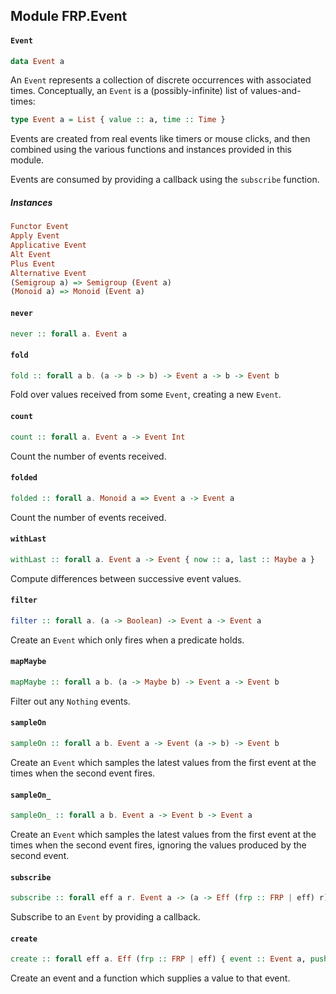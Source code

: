 ## Module FRP.Event

#### `Event`

``` purescript
data Event a
```

An `Event` represents a collection of discrete occurrences with associated
times. Conceptually, an `Event` is a (possibly-infinite) list of values-and-times:

```purescript
type Event a = List { value :: a, time :: Time }
```

Events are created from real events like timers or mouse clicks, and then
combined using the various functions and instances provided in this module.

Events are consumed by providing a callback using the `subscribe` function.

##### Instances
``` purescript
Functor Event
Apply Event
Applicative Event
Alt Event
Plus Event
Alternative Event
(Semigroup a) => Semigroup (Event a)
(Monoid a) => Monoid (Event a)
```

#### `never`

``` purescript
never :: forall a. Event a
```

#### `fold`

``` purescript
fold :: forall a b. (a -> b -> b) -> Event a -> b -> Event b
```

Fold over values received from some `Event`, creating a new `Event`.

#### `count`

``` purescript
count :: forall a. Event a -> Event Int
```

Count the number of events received.

#### `folded`

``` purescript
folded :: forall a. Monoid a => Event a -> Event a
```

Count the number of events received.

#### `withLast`

``` purescript
withLast :: forall a. Event a -> Event { now :: a, last :: Maybe a }
```

Compute differences between successive event values.

#### `filter`

``` purescript
filter :: forall a. (a -> Boolean) -> Event a -> Event a
```

Create an `Event` which only fires when a predicate holds.

#### `mapMaybe`

``` purescript
mapMaybe :: forall a b. (a -> Maybe b) -> Event a -> Event b
```

Filter out any `Nothing` events.

#### `sampleOn`

``` purescript
sampleOn :: forall a b. Event a -> Event (a -> b) -> Event b
```

Create an `Event` which samples the latest values from the first event
at the times when the second event fires.

#### `sampleOn_`

``` purescript
sampleOn_ :: forall a b. Event a -> Event b -> Event a
```

Create an `Event` which samples the latest values from the first event
at the times when the second event fires, ignoring the values produced by
the second event.

#### `subscribe`

``` purescript
subscribe :: forall eff a r. Event a -> (a -> Eff (frp :: FRP | eff) r) -> Eff (frp :: FRP | eff) Unit
```

Subscribe to an `Event` by providing a callback.

#### `create`

``` purescript
create :: forall eff a. Eff (frp :: FRP | eff) { event :: Event a, push :: a -> Eff (frp :: FRP | eff) Unit }
```

Create an event and a function which supplies a value to that event.


